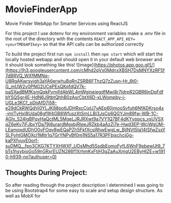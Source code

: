# MovieFinderApp
Movie Finder WebApp for Smarter Services using ReactJS


For this project I use dotenv for my environment variables
make a .env file in the root of the directory with the contents
`REACT_APP_API_KEY=<yourTMDbAPIkey>`
so that the API calls can be authorized correctly

To build the project first run
`npm install` 
then
`npm start`
which will start the locally hosted webapp and should open it in your default web browser
and it should look something like this!
![image](https://photos.app.goo.gl![/](https://lh3.googleusercontent.com/cMhd2qVx0MdnxXBSH7DsMNYXzRF5f7dBRVQ_WXfMMNq-U8RgAKwrsyigh3aYA6erwhuBqRnZSRB6FThzQ7zZusn-Hr_6t0-G_mUW2v0PNG2UCePEsQKqfdQV7k-paSXadBMfKsmQqkPvmifdAbWL4mWgineiegdfMwi8r7IdrpR2GBR6jnDpFdfbYSQSgr4E-HdN6J9tbtQhhB0zAsrCbtX6D-xLWompby-j-UGLe3KCf_pDiiAfD7i58-e29dCkRWQdVj0YLJK88potlJDHRxcCjxU7yAEp60jmooSvfuh6NfADKrso4x-jmITvHxI8Uda08gfW4GB8WfuszXtSmLLBi3JsCp6QGYJm89fw-WB-1C-AGlv_S24lgBPqvHaQctML5MqeLJRJRXwt9a7VY1Q7BF4dKYvppcs_vsUVSXqZ6eKv7iFJbxYDa79j8urardMgxbjRleeJRZkb4aAzZi7e-Hwd3EP-WcjWgUM-LEamqxdUDhO0vFOqv8wEQaPZh5FkfXcsiRhwEwgLw_BjlNVt5Ia14tSfwZssYSLPyhtGMOXcl1Mltr1q7GrYNPyBf0m1NS5a17R3PFbjxchcjGg-kaPXfyuyE0orf-suDMQ__fpo3CKG7KTYXHWXF_UDsMhd5SsdbEomoFyfL6WnF9pbewUt9_7bTs1hsybjoGo59nGRxrEUZN286f1XrhmKxFtiH3gZaAuXmgU2EByHlZE=w1910-h939-no?authuser=0)

## Thoughts During Project: 

So after reading through the project description I determined I was going to be using Bootstrap4 for some easy to scale and setup design structure. As well as MobX for 